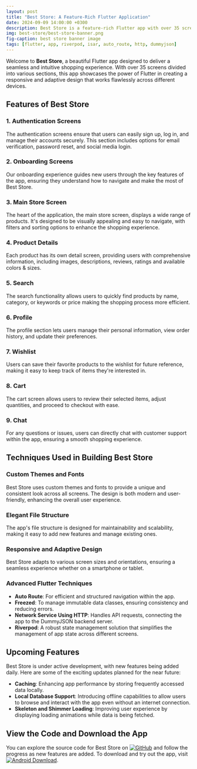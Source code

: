 ```yaml
---
layout: post
title: "Best Store: A Feature-Rich Flutter Application"
date: 2024-09-09 14:00:00 +0300
description: Best Store is a feature-rich Flutter app with over 35 screens, offering a seamless shopping experience with custom themes, responsive design, and advanced state management. Explore its robust functionality and stay tuned for new features added daily.
img: best-store/best-store-banner.png
fig-caption: best store banner image
tags: [flutter, app, riverpod, isar, auto_route, http, dummyjson]
---
```


Welcome to **Best Store**, a beautiful Flutter app designed to deliver a seamless and intuitive shopping experience. With over 35 screens divided into various sections, this app showcases the power of Flutter in creating a responsive and adaptive design that works flawlessly across different devices.

## Features of Best Store

### 1. Authentication Screens

The authentication screens ensure that users can easily sign up, log in, and manage their accounts securely. This section includes options for email verification, password reset, and social media login.

### 2. Onboarding Screens

Our onboarding experience guides new users through the key features of the app, ensuring they understand how to navigate and make the most of Best Store.

### 3. Main Store Screen

The heart of the application, the main store screen, displays a wide range of products. It's designed to be visually appealing and easy to navigate, with filters and sorting options to enhance the shopping experience.

### 4. Product Details

Each product has its own detail screen, providing users with comprehensive information, including images, descriptions, reviews, ratings and available colors & sizes.

### 5. Search

The search functionality allows users to quickly find products by name, category, or keywords or price making the shopping process more efficient.

### 6. Profile

The profile section lets users manage their personal information, view order history, and update their preferences.

### 7. Wishlist

Users can save their favorite products to the wishlist for future reference, making it easy to keep track of items they're interested in.

### 8. Cart

The cart screen allows users to review their selected items, adjust quantities, and proceed to checkout with ease.

### 9. Chat

For any questions or issues, users can directly chat with customer support within the app, ensuring a smooth shopping experience.

## Techniques Used in Building Best Store

### Custom Themes and Fonts

Best Store uses custom themes and fonts to provide a unique and consistent look across all screens. The design is both modern and user-friendly, enhancing the overall user experience.

### Elegant File Structure

The app's file structure is designed for maintainability and scalability, making it easy to add new features and manage existing ones.

### Responsive and Adaptive Design

Best Store adapts to various screen sizes and orientations, ensuring a seamless experience whether on a smartphone or tablet.

### Advanced Flutter Techniques

- **Auto Route**: For efficient and structured navigation within the app.
- **Freezed**: To manage immutable data classes, ensuring consistency and reducing errors.
- **Network Service Using HTTP**: Handles API requests, connecting the app to the DummyJSON backend server.
- **Riverpod**: A robust state management solution that simplifies the management of app state across different screens.

## Upcoming Features

Best Store is under active development, with new features being added daily. Here are some of the exciting updates planned for the near future:

- **Caching**: Enhancing app performance by storing frequently accessed data locally.
- **Local Database Support**: Introducing offline capabilities to allow users to browse and interact with the app even without an internet connection.
- **Skeleton and Shimmer Loading**: Improving user experience by displaying loading animations while data is being fetched.

## View the Code and Download the App

You can explore the source code for Best Store on [![GitHub](https://img.shields.io/badge/GitHub%20Repo-grey)](https://github.com/aliwaseem27/best_store) and follow the progress as new features are added. To download and try out the app, visit [![Android Download](https://img.shields.io/badge/Download-Android-green)](https://github.com/aliwaseem27).
